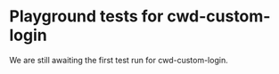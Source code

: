 # Playground tests for cwd-custom-login
We are still awaiting the first test run for cwd-custom-login.
